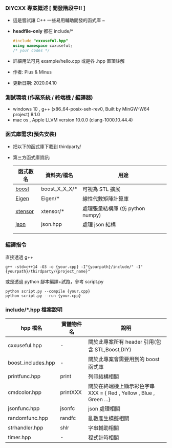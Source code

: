 ### DIYCXX 專案概述 [ 開發階段中!! ]

 - 這是嘗試讓 C++ 一些易用輔助開發的函式庫 ~  

 - **headfile-only**  都在 include/*  

   ```c++
   #include "cxxuseful.hpp"
   using namespace cxxuseful;
   /* your codes */
   ```

- 詳細用法可見 example/hello.cpp  或是各 .hpp 置頂註解

- 作者: Plus & Minus

- 更新日期: 2020.04.10 

### 測試環境 (作業系統 / **終端機** / 編譯器)

- windows 10 ,  g++ (x86_64-posix-seh-rev0, Built by MinGW-W64 project) 8.1.0
- mac os  , Apple LLVM version 10.0.0 (clang-1000.10.44.4)

### 函式庫需求(預先安裝)

- 把以下的函式庫下載到 thirdparty/ 

- 第三方函式庫資訊:

  | 函式數名                                                     | 資料夾/檔名   | 用途                             |
  | ------------------------------------------------------------ | ------------- | -------------------------------- |
  | [boost](<https://www.boost.org/>)                            | boost_X_X_X/* | 可視為 STL 擴展                  |
  | [Eigen](<http://eigen.tuxfamily.org/index.php?title=Main_Page>) | Eigen/*       | 線性代數矩陣計算庫               |
  | [xtensor](<https://github.com/xtensor-stack/xtensor/tree/master/include/xtensor>) | xtensor/*     | 處理張量結構庫 (仿 python numpy) |
  | [json](<https://github.com/nlohmann/json/tree/develop/single_include/nlohmann>) | json.hpp      | 處理 json 結構                   |
  |                                                              |               |                                  |
  |                                                              |               |                                  |

### 編譯指令 

直接透過 g++

```shell
g++ -std=c++14 -O3 -o {your.cpp} -I"{yourpath}/include/" -I"{yourpath}/thirdparty/{project_name}"
```

或是透過 python 腳本編譯+試跑，參考  script.py

```shell
python script.py --compile {your.cpp}
python script.py --run {your.cpp}
```



### include/*.hpp 檔案說明

| hpp 檔名           | 實體物件名 | 說明                                |
| ------------------ | ----------------------------------- | ----------------------------------- |
| cxxuseful.hpp     | -    | 關於此專案所有 header 引用(包含 STL,Boost,DIY) |
| boost_includes.hpp | - | 關於此專案會需要用到的 boost 函式庫 |
| printfunc.hpp      | print | 列印結構相關           |
| cmdcolor.hpp       | printXXX | 關於在終端機上顯示彩色字串 XXX = { Red , Yellow , Blue , Green ...} |
| jsonfunc.hpp | jsonfc | json 處理相關 |
| randomfunc.hpp | randfc | 亂數產生模擬相關 |
| strhandler.hpp | shlr | 字串輔助相關 |
| timer.hpp | - |程式計時相關|

